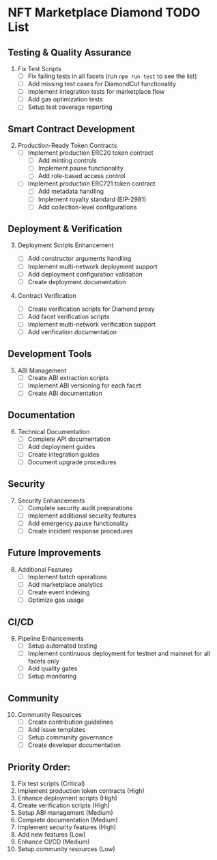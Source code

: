 # NFT Marketplace Diamond TODO List

## Testing & Quality Assurance

1. Fix Test Scripts
   - [ ] Fix failing tests in all facets (run `npm run test` to see the list)
   - [ ] Add missing test cases for DiamondCut functionality
   - [ ] Implement integration tests for marketplace flow
   - [ ] Add gas optimization tests
   - [ ] Setup test coverage reporting

## Smart Contract Development

2. Production-Ready Token Contracts
   - [ ] Implement production ERC20 token contract
     - [ ] Add minting controls
     - [ ] Implement pause functionality
     - [ ] Add role-based access control
   - [ ] Implement production ERC721 token contract
     - [ ] Add metadata handling
     - [ ] Implement royalty standard (EIP-2981)
     - [ ] Add collection-level configurations

## Deployment & Verification

3. Deployment Scripts Enhancement

   - [ ] Add constructor arguments handling
   - [ ] Implement multi-network deployment support
   - [ ] Add deployment configuration validation
   - [ ] Create deployment documentation

4. Contract Verification
   - [ ] Create verification scripts for Diamond proxy
   - [ ] Add facet verification scripts
   - [ ] Implement multi-network verification support
   - [ ] Add verification documentation

## Development Tools

5. ABI Management
   - [ ] Create ABI extraction scripts
   - [ ] Implement ABI versioning for each facet
   - [ ] Create ABI documentation

## Documentation

6. Technical Documentation
   - [ ] Complete API documentation
   - [ ] Add deployment guides
   - [ ] Create integration guides
   - [ ] Document upgrade procedures

## Security

7. Security Enhancements
   - [ ] Complete security audit preparations
   - [ ] Implement additional security features
   - [ ] Add emergency pause functionality
   - [ ] Create incident response procedures

## Future Improvements

8. Additional Features
   - [ ] Implement batch operations
   - [ ] Add marketplace analytics
   - [ ] Create event indexing
   - [ ] Optimize gas usage

## CI/CD

9. Pipeline Enhancements
   - [ ] Setup automated testing
   - [ ] Implement continuous deployment for testnet and mainnet for all facets only
   - [ ] Add quality gates
   - [ ] Setup monitoring

## Community

10. Community Resources
    - [ ] Create contribution guidelines
    - [ ] Add issue templates
    - [ ] Setup community governance
    - [ ] Create developer documentation

## Priority Order:

1. Fix test scripts (Critical)
2. Implement production token contracts (High)
3. Enhance deployment scripts (High)
4. Create verification scripts (High)
5. Setup ABI management (Medium)
6. Complete documentation (Medium)
7. Implement security features (High)
8. Add new features (Low)
9. Enhance CI/CD (Medium)
10. Setup community resources (Low)
